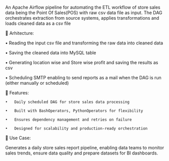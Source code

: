 An Apache Airflow pipeline for automating the ETL workflow of store sales data being the Point Of Sales(POS) with raw csv data file as input.
The DAG orchestrates extraction from source systems, applies transformations and loads cleaned data as a csv file

🔹 Arhitecture:

  •	Reading the input csv file and transforming the raw data into cleaned data
  
  •	Saving the cleaned data into MySQL table
  
  •	Generating location wise and Store wise profit and saving the results as csv 
  
  •	Scheduling SMTP enabling to send reports as a mail when the DAG is run (either manually or scheduled)

🔹 Features:

 	•	Daily scheduled DAG for store sales data processing
  
	•	Built with BashOperators, PythonOperators for flexibility
 
	•	Ensures dependency management and retries on failure
 
	•	Designed for scalability and production-ready orchestration
 
🔹 Use Case:

Generates a daily store sales report pipeline, enabling data teams to monitor sales trends, ensure data quality and prepare datasets for BI dashboards.
